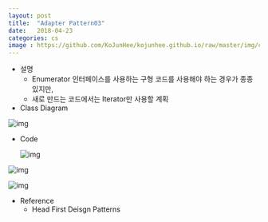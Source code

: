 ```yaml
---
layout: post
title:  "Adapter Pattern03"
date:   2018-04-23
categories: cs
image : https://github.com/KoJunHee/kojunhee.github.io/raw/master/img/cs_img.jpg
---
```


- 설명
  - Enumerator 인터페이스를 사용하는 구형 코드를 사용해야 하는 경우가 종종 있지만,
  - 새로 만드는 코드에서는 Iterator만 사용할 계획
- Class Diagram

![img](https://github.com/KoJunHee/kojunhee.github.io/raw/master/img/adpp01.png)

- Code

  ![img](https://github.com/KoJunHee/kojunhee.github.io/raw/master/img/adpp02.png)

![img](https://github.com/KoJunHee/kojunhee.github.io/raw/master/img/adpp03.png)

![img](https://github.com/KoJunHee/kojunhee.github.io/raw/master/img/adpp04.png)

- Reference
  - Head First Deisgn Patterns

